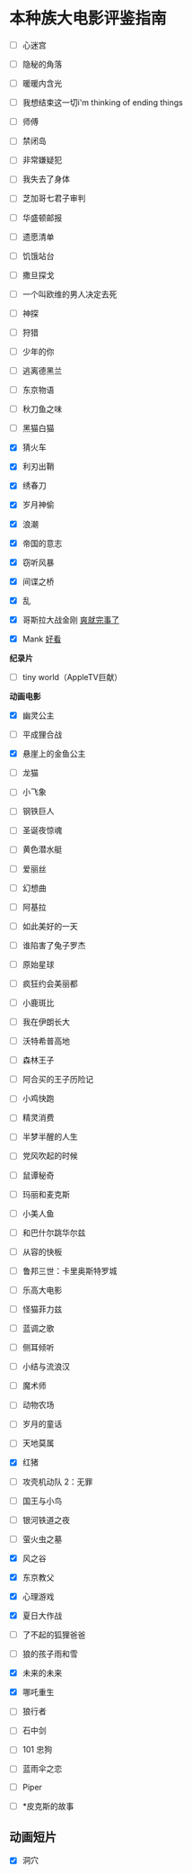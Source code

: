 # 本种族大电影评鉴指南

- [ ] 心迷宫
- [ ] 隐秘的角落
- [ ] 暖暖内含光
- [ ] 我想结束这一切i'm thinking of ending things
- [ ] 师傅
- [ ] 禁闭岛
- [ ] 非常嫌疑犯
- [ ] 我失去了身体
- [ ] 芝加哥七君子审判
- [ ] 华盛顿邮报
- [ ] 遗愿清单
- [ ] 饥饿站台
- [ ] 撒旦探戈
- [ ] 一个叫欧维的男人决定去死
- [ ] 神探
- [ ] 狩猎
- [ ] 少年的你
- [ ] 逃离德黑兰
- [ ] 东京物语
- [ ] 秋刀鱼之味
- [ ] 黑猫白猫
- [x] 猜火车
- [x] 利刃出鞘
- [x] 绣春刀
- [x] 岁月神偷
- [x] 浪潮
- [x] 帝国的意志
- [x] 窃听风暴
- [x] 间谍之桥
- [x] 乱
- [x] 哥斯拉大战金刚 [爽就完事了](reviews/哥斯拉大战金刚.md)
- [x] Mank [好看](reviews/Mank.md)



**纪录片**

- [ ] tiny world（AppleTV巨献）

**动画电影**

- [x] 幽灵公主
- [ ] 平成狸合战
- [x] 悬崖上的金鱼公主
- [ ] 龙猫
- [ ] 小飞象
- [ ] 钢铁巨人
- [ ] 圣诞夜惊魂
- [ ] 黄色潜水艇
- [ ] 爱丽丝
- [ ] 幻想曲
- [ ] 阿基拉
- [ ] 如此美好的一天
- [ ] 谁陷害了兔子罗杰
- [ ] 原始星球
- [ ] 疯狂约会美丽都
- [ ] 小鹿斑比
- [ ] 我在伊朗长大
- [ ] 沃特希普高地
- [ ] 森林王子
- [ ] 阿合买的王子历险记
- [ ] 小鸡快跑
- [ ] 精灵消费
- [ ] 半梦半醒的人生
- [ ] 党风吹起的时候
- [ ] 鼠谭秘奇
- [ ] 玛丽和麦克斯
- [ ] 小美人鱼
- [ ] 和巴什尔跳华尔兹
- [ ] 从容的快板
- [ ] 鲁邦三世：卡里奥斯特罗城
- [ ] 乐高大电影
- [ ] 怪猫菲力兹
- [ ] 蓝调之歌
- [ ] 侧耳倾听
- [ ] 小结与流浪汉
- [ ] 魔术师
- [ ] 动物农场
- [ ] 岁月的童话
- [ ] 天地莫属
- [x] 红猪
- [ ] 攻壳机动队 2：无罪
- [ ] 国王与小鸟
- [ ] 银河铁道之夜
- [ ] 萤火虫之墓
- [x] 风之谷
- [x] 东京教父
- [x] 心理游戏
- [x] 夏日大作战

- [ ] 了不起的狐狸爸爸
- [ ] 狼的孩子雨和雪
- [x] 未来的未来
- [x] 哪吒重生
- [ ] 狼行者
- [ ] 石中剑
- [ ] 101 忠狗
- [ ] 蓝雨伞之恋
- [ ] Piper
- [ ] *皮克斯的故事

## 动画短片
- [x] 洞穴